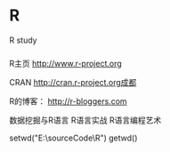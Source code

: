 # R
R study

###
R主页
http://www.r-project.org

CRAN
http://cran.r-project.org成都

R的博客：
http://r-bloggers.com

数据挖掘与R语言
R语言实战
R语言编程艺术


setwd("E:\\sourceCode\\R")
getwd()

